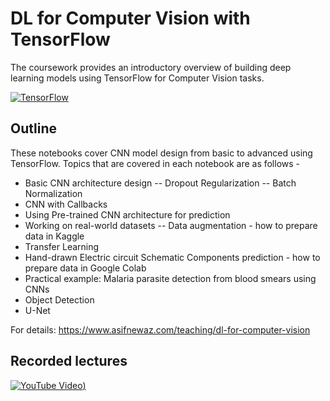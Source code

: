 
# DL for Computer Vision with TensorFlow

The coursework provides an introductory overview of building deep learning models using TensorFlow for Computer Vision tasks.

[![TensorFlow](https://img.shields.io/badge/TensorFlow-2.14.0-orange?logo=tensorflow)](https://www.tensorflow.org/)



## Outline

These notebooks cover CNN model design from basic to advanced using TensorFlow. Topics that are covered in each notebook are as follows -

* Basic CNN architecture design -- Dropout Regularization -- Batch Normalization
* CNN with Callbacks
* Using Pre-trained CNN architecture for prediction
* Working on real-world datasets -- Data augmentation - how to prepare data in Kaggle
* Transfer Learning
* Hand-drawn Electric circuit Schematic Components prediction - how to prepare data in Google Colab
* Practical example: Malaria parasite detection from blood smears using CNNs
* Object Detection
* U-Net

For details: https://www.asifnewaz.com/teaching/dl-for-computer-vision

## Recorded lectures

[![YouTube Video](https://img.shields.io/badge/YouTube-Video-red))](https://www.youtube.com/watch?v=LgJYH21MPmc&ab_channel=TheGrayWolf)

